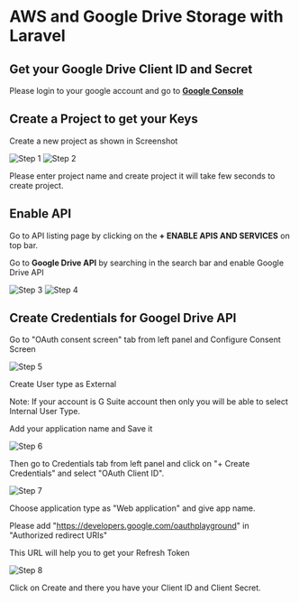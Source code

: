# AWS and Google Drive Storage with Laravel

## Get your Google Drive Client ID and Secret

Please login to your google account and go to **[Google Console](https://console.developers.google.com/)**

## Create a Project to get your Keys

Create a new project as shown in Screenshot

<img src="https://user-images.githubusercontent.com/70930043/93717278-6cf4c900-fb92-11ea-9750-e9d431cd7c29.png" title="Step 1">

<img src="https://user-images.githubusercontent.com/70930043/93717345-d7a60480-fb92-11ea-8789-5eac976494c6.png" title="Step 2">

Please enter project name and create project it will take few seconds to create project.

## Enable API

Go to API listing page by clicking on the **+ ENABLE APIS AND SERVICES** on top bar.

Go to **Google Drive API** by searching in the search bar and enable Google Drive API

<img src="https://user-images.githubusercontent.com/70930043/93717358-e987a780-fb92-11ea-9d0e-10015965e181.png" title="Step 3">

<img src="https://user-images.githubusercontent.com/70930043/93717364-f1dfe280-fb92-11ea-9b50-b21fbaf78c69.png" title="Step 4">

## Create Credentials for Googel Drive API

Go to "OAuth consent screen" tab from left panel and Configure Consent Screen

<img src="https://user-images.githubusercontent.com/70930043/93717381-0d4aed80-fb93-11ea-8bad-28583aa942b3.png" title="Step 5">

Create User type as External

Note: If your account is G Suite account then only you will be able to select Internal User Type.

Add your application name and Save it

<img src="https://user-images.githubusercontent.com/70930043/93719259-e8f50e00-fb9e-11ea-8aa1-0018d403acc4.png" title="Step 6">

Then go to Credentials tab from left panel and click on "+ Create Credentials" and select "OAuth Client ID".

<img src="https://user-images.githubusercontent.com/70930043/93717393-2358ae00-fb93-11ea-8144-64abb94f4bf5.png" title="Step 7">

Choose application type as "Web application" and give app name.

Please add "https://developers.google.com/oauthplayground" in "Authorized redirect URIs"

This URL will help you to get your Refresh Token

<img src="https://user-images.githubusercontent.com/70930043/93717398-2c497f80-fb93-11ea-9937-5291e47e3ce8.png" title="Step 8">

Click on Create and there you have your Client ID and Client Secret.